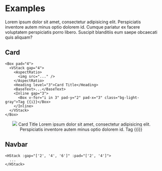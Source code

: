 # Examples

Lorem ipsum dolor sit amet, consectetur adipisicing elit. Perspiciatis inventore autem minus optio dolorem id. Cumque pariatur ex facere voluptatem perspiciatis porro libero. Suscipit blanditiis eum saepe obcaecati quis aliquam?

## Card

```vue
<Box pad="4">
  <VStack gap="4">
    <AspectRatio>
      <img src="..." />
    </AspectRatio>
    <Heading level="3">Card Title</Heading>
    <BaseText>...</BaseText>
    <Inline gap="3">
      <Box v-for="i in 3" pad-y="2" pad-x="3" class="bg-light-gray">Tag {{i}}</Box>
    </Inline>
  </VStack>
</Box>
```

<UsageResult>
<Center>
<Box pad="4" style="border: 1px solid #eaecef;">
<VStack gap="4">
<AspectRatio class="bg-dark-gray">
<img src="https://picsum.photos/200/300" />
</AspectRatio>
<Heading level="3" :clamp="false">Card Title</Heading>
<BaseText>Lorem ipsum dolor sit amet, consectetur adipisicing elit. Perspiciatis inventore autem minus optio dolorem id.</BaseText>
<Inline gap="3">
<Box v-for="i in 3" pad-y="2" pad-x="3" class="bg-light-gray">Tag {{i}}</Box>
</Inline>
</VStack>
</Box>
</Center>
</UsageResult>

## Navbar

```vue
<HStack :gap="['2', '4', '6']" :pad="['2', '4']">
  ...
</HStack>
```

<UsageResult>
<HStack :gap="['2', '4']" :pad="['2', '4']" class="bg-light-gray">
<Box pad="6" class="bg-dark-gray"></Box>
  <Inline  :gap="['2', '4']" justify="stretch">
  <Box pad="4" v-for="i in 3" :key="i" class="bg-dark-gray"></Box>
  </Inline>
</HStack>
</UsageResult>
